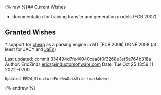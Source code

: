 {% raw %}## Current Wishes

- documentation for training transfer and generation models (FCB 2007)

## Granted Wishes

\* support for [cheap](https://blog.inductorsoftware.com/docsproto/garage/PetTop) as a parsing engine in MT (FCB 2006) DONE
2008 (at least for JACY and [JaEn](/JaEn))

Last updated: commit 334494d7fe40040caa8f0f3268e3ef6a764b318a
Author: EricZinda <ericz@inductorsoftware.com>
Date:   Tue Oct 25 13:59:11 2022 -0700

    Updated ERDW_StructureForNewDocsSite (markdown)
{% endraw %}